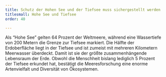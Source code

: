 ```yaml
---
title: Schutz der Hohen See und der Tiefsee muss sichergestellt werden
titlesmall: Hohe See und Tiefsee
order: 40

---
```

Als “Hohe See” gelten 64 Prozent der Weltmeere, während eine Wassertiefe von 200 Metern die Grenze zur Tiefsee markiert. Die Hälfte der Erdoberfläche liegt in der Tiefsee und ist zumeist mit mehreren Kilometern Meerwasser überdeckt. Damit ist sie der größte zusammenhängende Lebensraum der Erde. Obwohl die Menschheit bislang lediglich 5 Prozent der Tiefsee erkundet hat, bestätigt die Meeresforschung eine enorme Artenvielfalt und Diversität von Ökosystemen.